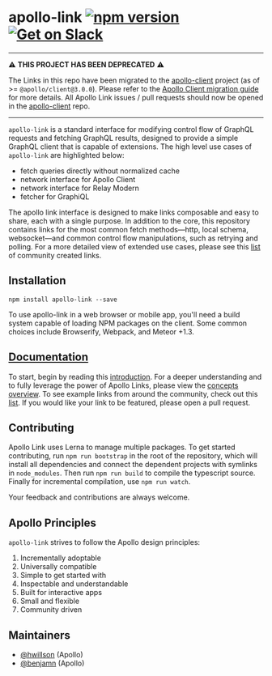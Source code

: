 # apollo-link [![npm version](https://badge.fury.io/js/apollo-link.svg)](https://badge.fury.io/js/apollo-link) [![Get on Slack](https://img.shields.io/badge/slack-join-orange.svg)](http://www.apollostack.com/#slack)

---

⚠️ **THIS PROJECT HAS BEEN DEPRECATED** ⚠️
 
The Links in this repo have been migrated to the [apollo-client](https://github.com/apollographql/apollo-client.git) project (as of >= `@apollo/client@3.0.0`). Please refer to the [Apollo Client migration guide](https://www.apollographql.com/docs/react/migrating/apollo-client-3-migration/) for more details. All Apollo Link issues / pull requests should now be opened in the [apollo-client](https://github.com/apollographql/apollo-client.git) repo.

---

`apollo-link` is a standard interface for modifying control flow of GraphQL requests and fetching GraphQL results, designed to provide a simple GraphQL client that is capable of extensions.
The high level use cases of `apollo-link` are highlighted below:

* fetch queries directly without normalized cache
* network interface for Apollo Client
* network interface for Relay Modern
* fetcher for GraphiQL

The apollo link interface is designed to make links composable and easy to share, each with a single purpose. In addition to the core, this repository contains links for the most common fetch methods—http, local schema, websocket—and common control flow manipulations, such as retrying and polling. For a more detailed view of extended use cases, please see this [list](http://www.apollographql.com/docs/link/links/community.html) of community created links.

## Installation

`npm install apollo-link --save`

To use apollo-link in a web browser or mobile app, you'll need a build system capable of loading NPM packages on the client.
Some common choices include Browserify, Webpack, and Meteor +1.3.

## [Documentation](http://www.apollographql.com/docs/link/index.html)

To start, begin by reading this [introduction](https://www.apollographql.com/docs/link/index.html). For a deeper understanding and to fully leverage the power of Apollo Links, please view the [concepts overview](https://www.apollographql.com/docs/link/overview.html). To see example links from around the community, check out this [list](http://www.apollographql.com/docs/link/links/community.html). If you would like your link to be featured, please open a pull request.

## Contributing

Apollo Link uses Lerna to manage multiple packages. To get started contributing, run `npm run bootstrap` in the root of the repository, which will install all dependencies and connect the dependent projects with symlinks in `node_modules`. Then run `npm run build` to compile the typescript source. Finally for incremental compilation, use `npm run watch`.

Your feedback and contributions are always welcome.

## Apollo Principles

`apollo-link` strives to follow the Apollo design principles:

1. Incrementally adoptable
2. Universally compatible
2. Simple to get started with
3. Inspectable and understandable
4. Built for interactive apps
4. Small and flexible
5. Community driven

## Maintainers

- [@hwillson](https://github.com/hwillson) (Apollo)
- [@benjamn](https://github.com/benjamn) (Apollo)
